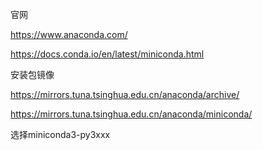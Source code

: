 官网

https://www.anaconda.com/

https://docs.conda.io/en/latest/miniconda.html





安装包镜像

https://mirrors.tuna.tsinghua.edu.cn/anaconda/archive/

https://mirrors.tuna.tsinghua.edu.cn/anaconda/miniconda/

选择miniconda3-py3xxx